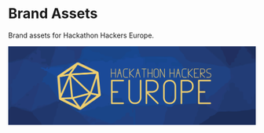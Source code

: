# Brand Assets
Brand assets for Hackathon Hackers Europe.

![banner](https://raw.githubusercontent.com/HHEU/brand-assets/master/Banner/PNG/HHEU%20Banner%20PNG.png)
